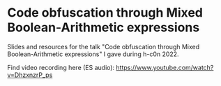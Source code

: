 # Code obfuscation through Mixed Boolean-Arithmetic expressions

Slides and resources for the talk "Code obfuscation through Mixed Boolean-Arithmetic expressions" I gave during h-c0n 2022.

Find video recording here (ES audio): https://www.youtube.com/watch?v=DhzxnzrP_ps
